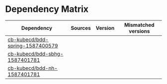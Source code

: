 # Dependency Matrix

Dependency | Sources | Version | Mismatched versions
---------- | ------- | ------- | -------------------
[cb-kubecd/bdd-spring-1587400579](https://github.com/cb-kubecd/bdd-spring-1587400579.git) |  | []() | 
[cb-kubecd/bdd-sbhg-1587401781](https://github.com/cb-kubecd/bdd-sbhg-1587401781.git) |  | []() | 
[cb-kubecd/bdd-nh-1587401781](https://github.com/cb-kubecd/bdd-nh-1587401781.git) |  | []() | 
